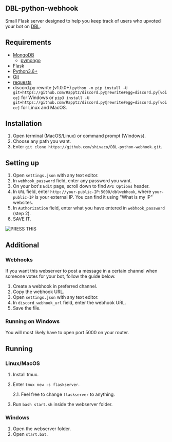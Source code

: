 ## DBL-python-webhook
Small Flask server designed to help you keep track of users who upvoted your bot on [DBL](https://discordbots.org/).

## Requirements

* [MongoDB](https://www.mongodb.com/download-center/community)
  * [pymongo](https://api.mongodb.com/python/current/installation.html)
* [Flask](https://pypi.org/project/Flask/1.0.2/)
* [Python3.6+](https://www.python.org/downloads/release/python-360/)
* [Git](https://git-scm.com/downloads)
* [requests](https://pypi.org/project/requests/)
* discord.py rewrite (v1.0.0+) `python -m pip install -U git+https://github.com/Rapptz/discord.py@rewrite#egg=discord.py[voice]` for Windows or `pip3 install -U git+https://github.com/Rapptz/discord.py@rewrite#egg=discord.py[voice]` for Linux and MacOS.

## Installation

1. Open terminal (MacOS/Linux) or command prompt (Windows).
2. Choose any path you want.
3. Enter `git clone https://github.com/shivaco/DBL-python-webhook.git`.

## Setting up

1. Open `settings.json` with any text editor.
2. In `webhook_password` field, enter any password you want.
3. On your bot's `Edit` page, scroll down to find `API Options` header.
4. In `URL` field, enter `http://your-public-IP:5000/dblwebhook`, where `your-public-IP` is your external IP. You can find it using "What is my IP" websites.
5. In `Authorization` field, enter what you have entered in `webhook_password` (step 2).
6. SAVE IT.

![PRESS THIS](https://i.imgur.com/OS493w6.png)

## Additional

### Webhooks

If you want this webserver to post a message in a certain channel when someone votes for your bot, follow the guide below.

1. Create a webhook in preferred channel.
2. Copy the webhook URL.
3. Open `settings.json` with any text editor.
4. In `discord_webhook_url` field, enter the webhook URL.
5. Save the file.

### Running on Windows

You will most likely have to open port 5000 on your router.

## Running

### Linux/MacOS

1. Install tmux.
2. Enter `tmux new -s flaskserver`.

   2.1. Feel free to change `flaskserver` to anything.
3. Run `bash start.sh` inside the webserver folder.

### Windows

1. Open the webserver folder.
2. Open `start.bat`.
